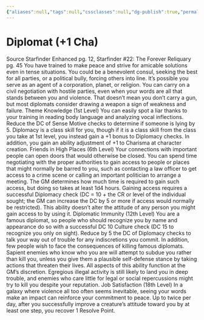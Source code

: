 ```yaml
---
{"aliases":null,"tags":null,"cssclasses":null,"dg-publish":true,"permalink":"/starfinder-srd/rules/themes/diplomat/","dgPassFrontmatter":true}
---
```



# Diplomat (+1 Cha)
Source Starfinder Enhanced pg. 12, Starfinder #22: The Forever Reliquary pg. 45
You have trained to make peace and strive for amicable solutions even in tense situations. You could be a benevolent consul, seeking the best for all parties, or a political bully, forcing others into line. It’s possible you serve as an agent of a corporation, planet, or religion. You can carry on a civil negotiation with hostile parties, even when your words are all that stands between you and violence. That doesn’t mean you don’t carry a gun, but most diplomats consider drawing a weapon a sign of weakness and failure.
Theme Knowledge (1st Level)
You can easily spot a liar thanks to your training in reading body language and analyzing vocal inflections. Reduce the DC of Sense Motive checks to determine if someone is lying by 5. Diplomacy is a class skill for you, though if it is a class skill from the class you take at 1st level, you instead gain a +1 bonus to Diplomacy checks. In addition, you gain an ability adjustment of +1 to Charisma at character creation.
Friends in High Places (6th Level)
Your connections with important people can open doors that would otherwise be closed. You can spend time negotiating with the proper authorities to gain access to people or places that might normally be barred to you, such as contacting a law officer to get access to a crime scene or calling an important politician to arrange a meeting. The GM determines how much time is required to gain such access, but doing so takes at least 1d4 hours. Gaining access requires a successful Diplomacy check (DC = 10 + the CR or level of the individual sought; the GM can increase the DC by 5 or more if access would normally be restricted). This ability doesn’t alter the attitude of any person you might gain access to by using it.
Diplomatic Immunity (12th Level)
You are a famous diplomat, so people who should recognize you by name and appearance do so with a successful DC 10 Culture check (DC 15 to recognize you only on sight). Reduce by 5 the DC of Diplomacy checks to talk your way out of trouble for any indiscretions you commit. In addition, few people wish to face the consequences of killing famous diplomats. Sapient enemies who know who you are will attempt to subdue you rather than kill you, unless you give them a plausible self-defense stance by taking actions that threaten their lives. All aspects of this ability function at the GM’s discretion. Egregious illegal activity is still likely to land you in deep trouble, and enemies who care little for legal or social repercussions might try to kill you despite your reputation.
Job Satisfaction (18th Level)
In a galaxy where violence all too often seems inevitable, seeing your words make an impact can reinforce your commitment to peace. Up to twice per day, after you successfully improve a creature’s attitude toward you by at least one step, you recover 1 Resolve Point.
